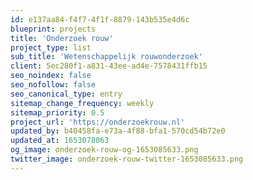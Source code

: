 ```yaml
---
id: e137aa84-f4f7-4f1f-8879-143b535e4d6c
blueprint: projects
title: 'Onderzoek rouw'
project_type: list
sub_title: 'Wetenschappelijk rouwonderzoek'
client: 5ec280f1-a831-43ee-ad4e-7578431ffb15
seo_noindex: false
seo_nofollow: false
seo_canonical_type: entry
sitemap_change_frequency: weekly
sitemap_priority: 0.5
project_url: 'https://onderzoekrouw.nl'
updated_by: b40458fa-e73a-4f88-bfa1-570cd54b72e0
updated_at: 1653078063
og_image: onderzoek-rouw-og-1653085633.png
twitter_image: onderzoek-rouw-twitter-1653085633.png
---
```

